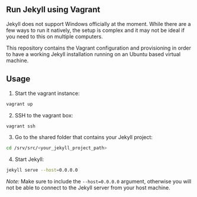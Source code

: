 Run Jekyll using Vagrant
------------------------

Jekyll does not support Windows officially at the moment. While there are a few
ways to run it natively, the setup is complex and it may not be ideal if you
need to this on multiple computers.

This repository contains the Vagrant configuration and provisioning in order to
have a working Jekyll installation running on an Ubuntu based virtual machine.

Usage
-----

1. Start the vagrant instance:
```bash
vagrant up
```
2. SSH to the vagrant box:
```bash
vagrant ssh
```
3. Go to the shared folder that contains your Jekyll project:
```bash
cd /srv/src/<your_jekyll_project_path>
```
4. Start Jekyll:
```bash
jekyll serve --host=0.0.0.0
```
*Note:* Make sure to include the `--host=0.0.0.0` argument, otherwise you will not be able to connect to the Jekyll server from your host machine.


